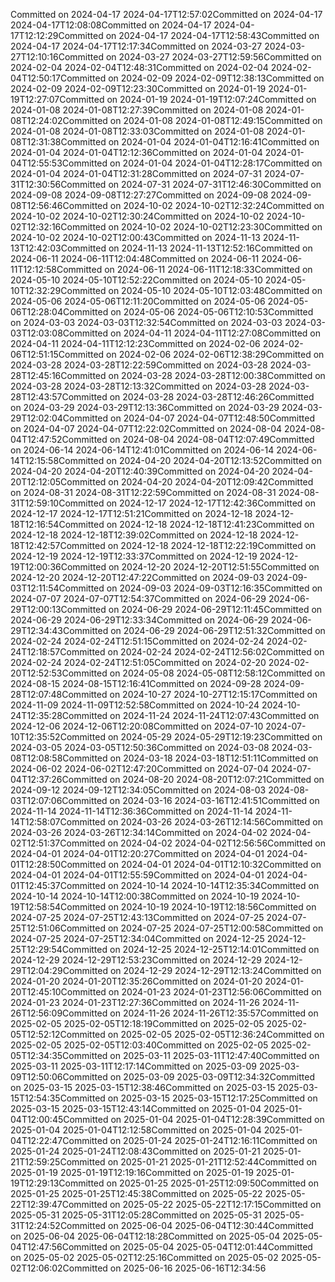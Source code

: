 Committed on 2024-04-17 2024-04-17T12:57:02Committed on 2024-04-17 2024-04-17T12:08:08Committed on 2024-04-17 2024-04-17T12:12:29Committed on 2024-04-17 2024-04-17T12:58:43Committed on 2024-04-17 2024-04-17T12:17:34Committed on 2024-03-27 2024-03-27T12:10:16Committed on 2024-03-27 2024-03-27T12:59:56Committed on 2024-02-04 2024-02-04T12:48:31Committed on 2024-02-04 2024-02-04T12:50:17Committed on 2024-02-09 2024-02-09T12:38:13Committed on 2024-02-09 2024-02-09T12:23:30Committed on 2024-01-19 2024-01-19T12:27:07Committed on 2024-01-19 2024-01-19T12:07:24Committed on 2024-01-08 2024-01-08T12:27:39Committed on 2024-01-08 2024-01-08T12:24:02Committed on 2024-01-08 2024-01-08T12:49:15Committed on 2024-01-08 2024-01-08T12:33:03Committed on 2024-01-08 2024-01-08T12:31:38Committed on 2024-01-04 2024-01-04T12:16:41Committed on 2024-01-04 2024-01-04T12:12:36Committed on 2024-01-04 2024-01-04T12:55:53Committed on 2024-01-04 2024-01-04T12:28:17Committed on 2024-01-04 2024-01-04T12:31:28Committed on 2024-07-31 2024-07-31T12:30:56Committed on 2024-07-31 2024-07-31T12:46:30Committed on 2024-09-08 2024-09-08T12:27:27Committed on 2024-09-08 2024-09-08T12:56:46Committed on 2024-10-02 2024-10-02T12:32:24Committed on 2024-10-02 2024-10-02T12:30:24Committed on 2024-10-02 2024-10-02T12:32:16Committed on 2024-10-02 2024-10-02T12:23:30Committed on 2024-10-02 2024-10-02T12:00:43Committed on 2024-11-13 2024-11-13T12:42:03Committed on 2024-11-13 2024-11-13T12:52:16Committed on 2024-06-11 2024-06-11T12:04:48Committed on 2024-06-11 2024-06-11T12:12:58Committed on 2024-06-11 2024-06-11T12:18:33Committed on 2024-05-10 2024-05-10T12:52:22Committed on 2024-05-10 2024-05-10T12:32:29Committed on 2024-05-10 2024-05-10T12:03:48Committed on 2024-05-06 2024-05-06T12:11:20Committed on 2024-05-06 2024-05-06T12:28:04Committed on 2024-05-06 2024-05-06T12:10:53Committed on 2024-03-03 2024-03-03T12:32:54Committed on 2024-03-03 2024-03-03T12:03:08Committed on 2024-04-11 2024-04-11T12:27:08Committed on 2024-04-11 2024-04-11T12:12:23Committed on 2024-02-06 2024-02-06T12:51:15Committed on 2024-02-06 2024-02-06T12:38:29Committed on 2024-03-28 2024-03-28T12:22:59Committed on 2024-03-28 2024-03-28T12:45:16Committed on 2024-03-28 2024-03-28T12:00:38Committed on 2024-03-28 2024-03-28T12:13:32Committed on 2024-03-28 2024-03-28T12:43:57Committed on 2024-03-28 2024-03-28T12:46:26Committed on 2024-03-29 2024-03-29T12:13:36Committed on 2024-03-29 2024-03-29T12:02:04Committed on 2024-04-07 2024-04-07T12:48:50Committed on 2024-04-07 2024-04-07T12:22:02Committed on 2024-08-04 2024-08-04T12:47:52Committed on 2024-08-04 2024-08-04T12:07:49Committed on 2024-06-14 2024-06-14T12:41:01Committed on 2024-06-14 2024-06-14T12:15:58Committed on 2024-04-20 2024-04-20T12:13:52Committed on 2024-04-20 2024-04-20T12:40:39Committed on 2024-04-20 2024-04-20T12:12:05Committed on 2024-04-20 2024-04-20T12:09:42Committed on 2024-08-31 2024-08-31T12:22:59Committed on 2024-08-31 2024-08-31T12:59:10Committed on 2024-12-17 2024-12-17T12:42:36Committed on 2024-12-17 2024-12-17T12:51:21Committed on 2024-12-18 2024-12-18T12:16:54Committed on 2024-12-18 2024-12-18T12:41:23Committed on 2024-12-18 2024-12-18T12:39:02Committed on 2024-12-18 2024-12-18T12:42:57Committed on 2024-12-18 2024-12-18T12:22:19Committed on 2024-12-19 2024-12-19T12:33:37Committed on 2024-12-19 2024-12-19T12:00:36Committed on 2024-12-20 2024-12-20T12:51:55Committed on 2024-12-20 2024-12-20T12:47:22Committed on 2024-09-03 2024-09-03T12:11:54Committed on 2024-09-03 2024-09-03T12:16:35Committed on 2024-07-07 2024-07-07T12:54:37Committed on 2024-06-29 2024-06-29T12:00:13Committed on 2024-06-29 2024-06-29T12:11:45Committed on 2024-06-29 2024-06-29T12:33:34Committed on 2024-06-29 2024-06-29T12:34:43Committed on 2024-06-29 2024-06-29T12:51:32Committed on 2024-02-24 2024-02-24T12:51:15Committed on 2024-02-24 2024-02-24T12:18:57Committed on 2024-02-24 2024-02-24T12:56:02Committed on 2024-02-24 2024-02-24T12:51:05Committed on 2024-02-20 2024-02-20T12:52:53Committed on 2024-05-08 2024-05-08T12:58:12Committed on 2024-08-15 2024-08-15T12:16:41Committed on 2024-09-28 2024-09-28T12:07:48Committed on 2024-10-27 2024-10-27T12:15:17Committed on 2024-11-09 2024-11-09T12:52:58Committed on 2024-10-24 2024-10-24T12:35:28Committed on 2024-11-24 2024-11-24T12:07:43Committed on 2024-12-06 2024-12-06T12:20:08Committed on 2024-07-10 2024-07-10T12:35:52Committed on 2024-05-29 2024-05-29T12:19:23Committed on 2024-03-05 2024-03-05T12:50:36Committed on 2024-03-08 2024-03-08T12:08:58Committed on 2024-03-18 2024-03-18T12:51:11Committed on 2024-06-02 2024-06-02T12:47:20Committed on 2024-07-04 2024-07-04T12:37:26Committed on 2024-08-20 2024-08-20T12:07:21Committed on 2024-09-12 2024-09-12T12:34:05Committed on 2024-08-03 2024-08-03T12:07:06Committed on 2024-03-16 2024-03-16T12:41:51Committed on 2024-11-14 2024-11-14T12:36:36Committed on 2024-11-14 2024-11-14T12:58:07Committed on 2024-03-26 2024-03-26T12:14:56Committed on 2024-03-26 2024-03-26T12:34:14Committed on 2024-04-02 2024-04-02T12:51:37Committed on 2024-04-02 2024-04-02T12:56:56Committed on 2024-04-01 2024-04-01T12:20:27Committed on 2024-04-01 2024-04-01T12:28:50Committed on 2024-04-01 2024-04-01T12:10:32Committed on 2024-04-01 2024-04-01T12:55:59Committed on 2024-04-01 2024-04-01T12:45:37Committed on 2024-10-14 2024-10-14T12:35:34Committed on 2024-10-14 2024-10-14T12:00:38Committed on 2024-10-19 2024-10-19T12:58:54Committed on 2024-10-19 2024-10-19T12:18:56Committed on 2024-07-25 2024-07-25T12:43:13Committed on 2024-07-25 2024-07-25T12:51:06Committed on 2024-07-25 2024-07-25T12:00:58Committed on 2024-07-25 2024-07-25T12:34:04Committed on 2024-12-25 2024-12-25T12:29:54Committed on 2024-12-25 2024-12-25T12:14:01Committed on 2024-12-29 2024-12-29T12:53:23Committed on 2024-12-29 2024-12-29T12:04:29Committed on 2024-12-29 2024-12-29T12:13:24Committed on 2024-01-20 2024-01-20T12:35:26Committed on 2024-01-20 2024-01-20T12:45:10Committed on 2024-01-23 2024-01-23T12:56:06Committed on 2024-01-23 2024-01-23T12:27:36Committed on 2024-11-26 2024-11-26T12:56:09Committed on 2024-11-26 2024-11-26T12:35:57Committed on 2025-02-05 2025-02-05T12:18:19Committed on 2025-02-05 2025-02-05T12:52:12Committed on 2025-02-05 2025-02-05T12:36:24Committed on 2025-02-05 2025-02-05T12:03:40Committed on 2025-02-05 2025-02-05T12:34:35Committed on 2025-03-11 2025-03-11T12:47:40Committed on 2025-03-11 2025-03-11T12:17:14Committed on 2025-03-09 2025-03-09T12:50:06Committed on 2025-03-09 2025-03-09T12:34:32Committed on 2025-03-15 2025-03-15T12:38:46Committed on 2025-03-15 2025-03-15T12:54:35Committed on 2025-03-15 2025-03-15T12:17:25Committed on 2025-03-15 2025-03-15T12:43:14Committed on 2025-01-04 2025-01-04T12:00:45Committed on 2025-01-04 2025-01-04T12:28:39Committed on 2025-01-04 2025-01-04T12:12:58Committed on 2025-01-04 2025-01-04T12:22:47Committed on 2025-01-24 2025-01-24T12:16:11Committed on 2025-01-24 2025-01-24T12:08:43Committed on 2025-01-21 2025-01-21T12:59:25Committed on 2025-01-21 2025-01-21T12:52:44Committed on 2025-01-19 2025-01-19T12:19:16Committed on 2025-01-19 2025-01-19T12:29:13Committed on 2025-01-25 2025-01-25T12:09:50Committed on 2025-01-25 2025-01-25T12:45:38Committed on 2025-05-22 2025-05-22T12:39:47Committed on 2025-05-22 2025-05-22T12:17:15Committed on 2025-05-31 2025-05-31T12:05:28Committed on 2025-05-31 2025-05-31T12:24:52Committed on 2025-06-04 2025-06-04T12:30:44Committed on 2025-06-04 2025-06-04T12:18:28Committed on 2025-05-04 2025-05-04T12:47:56Committed on 2025-05-04 2025-05-04T12:01:44Committed on 2025-05-02 2025-05-02T12:25:16Committed on 2025-05-02 2025-05-02T12:06:02Committed on 2025-06-16 2025-06-16T12:34:56